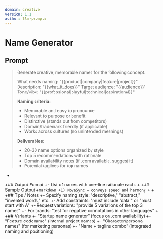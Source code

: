 ```yaml
---
domain: creative
version: 1.1
author: llm-prompts
---
```


# Name Generator

## Prompt
> Generate creative, memorable names for the following concept.
>
> What needs naming: "{{product|company|feature|project}}"
> Description: "{{what_it_does}}"
> Target audience: "{{audience}}"
> Tone/vibe: "{{professional|playful|technical|aspirational}}"
>
> **Naming criteria:**
> - Memorable and easy to pronounce
> - Relevant to purpose or benefit
> - Distinctive (stands out from competitors)
> - Domain/trademark friendly (if applicable)
> - Works across cultures (no unintended meanings)
>
> **Deliverables:**
> - 20-30 name options organized by style
> - Top 5 recommendations with rationale
> - Domain availability notes (if .com available, suggest it)
> - Potential taglines for top names
+
+## Output Format
+- List of names with one-line rationale each.
+
+## Sample Output
+```markdown
+1) NovaSync — conveys speed and harmony
+```
+
+## Tips / Notes
+- Specify naming style: "descriptive," "abstract," "invented words," etc.
+- Add constraints: "must include 'data'" or "must start with A"
+- Request variations: "provide 5 variations of the top 3 names"
+- For brands: "test for negative connotations in other languages"
+
+## Variants
+- "Startup name generator" (focus on .com availability)
+- "Feature codename" (internal project names)
+- "Character/persona names" (for marketing personas)
+- "Name + tagline combo" (integrated naming and positioning)
